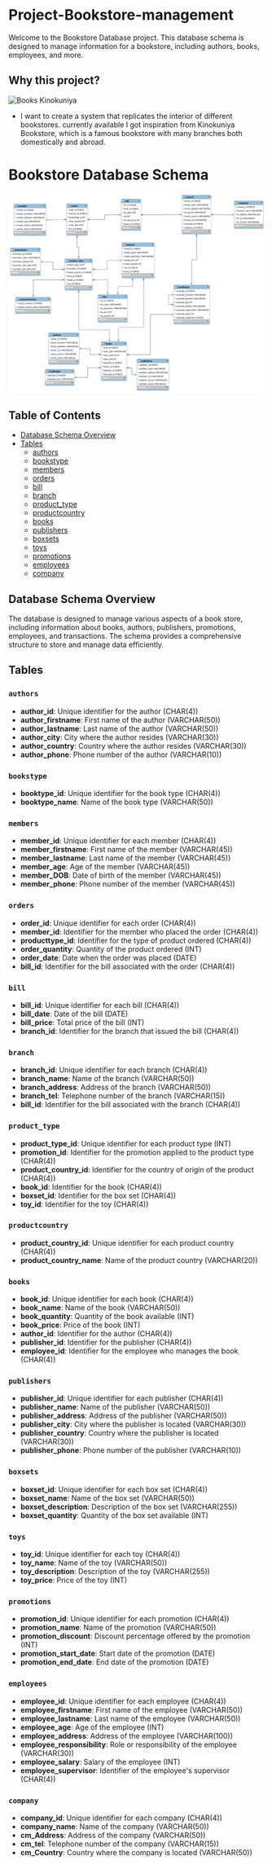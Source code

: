 # Project-Bookstore-management
Welcome to the Bookstore Database project. This database schema is designed to manage information for a bookstore, including authors, books, employees, and more.
## Why this project?
![Books Kinokuniya](https://insideretail.com.au/wp-content/uploads/2021/01/Books-Kinokuniya.jpg)
- I want to create a system that replicates the interior of different bookstores. currently available I got inspiration from Kinokuniya Bookstore, which is a famous bookstore with many branches both domestically and abroad.


# Bookstore Database Schema
![ER](https://github.com/Tako-C/Project-Bookstore-management/blob/main/Image/BooksStore-ER-V5.png?raw=true)


## Table of Contents
- [Database Schema Overview](#database-schema-overview)
- [Tables](#tables)
  - [authors](#authors)
  - [bookstype](#bookstype)
  - [members](#members)
  - [orders](#orders)
  - [bill](#bill)
  - [branch](#branch)
  - [product_type](#product_type)
  - [productcountry](#productcountry)
  - [books](#books)
  - [publishers](#publishers)
  - [boxsets](#boxsets)
  - [toys](#toys)
  - [promotions](#promotions)
  - [employees](#employees)
  - [company](#company)

## Database Schema Overview
The database is designed to manage various aspects of a book store, including information about books, authors, publishers, promotions, employees, and transactions. The schema provides a comprehensive structure to store and manage data efficiently.

## Tables

### `authors`
- **author_id**: Unique identifier for the author (CHAR(4))
- **author_firstname**: First name of the author (VARCHAR(50))
- **author_lastname**: Last name of the author (VARCHAR(50))
- **author_city**: City where the author resides (VARCHAR(30))
- **author_country**: Country where the author resides (VARCHAR(30))
- **author_phone**: Phone number of the author (VARCHAR(10))

### `bookstype`
- **booktype_id**: Unique identifier for the book type (CHAR(4))
- **booktype_name**: Name of the book type (VARCHAR(50))

### `members`
- **member_id**: Unique identifier for each member (CHAR(4))
- **member_firstname**: First name of the member (VARCHAR(45))
- **member_lastname**: Last name of the member (VARCHAR(45))
- **member_age**: Age of the member (VARCHAR(45))
- **member_DOB**: Date of birth of the member (VARCHAR(45))
- **member_phone**: Phone number of the member (VARCHAR(45))

### `orders`
- **order_id**: Unique identifier for each order (CHAR(4))
- **member_id**: Identifier for the member who placed the order (CHAR(4))
- **producttype_id**: Identifier for the type of product ordered (CHAR(4))
- **order_quantity**: Quantity of the product ordered (INT)
- **order_date**: Date when the order was placed (DATE)
- **bill_id**: Identifier for the bill associated with the order (CHAR(4))

### `bill`
- **bill_id**: Unique identifier for each bill (CHAR(4))
- **bill_date**: Date of the bill (DATE)
- **bill_price**: Total price of the bill (INT)
- **branch_id**: Identifier for the branch that issued the bill (CHAR(4))

### `branch`
- **branch_id**: Unique identifier for each branch (CHAR(4))
- **branch_name**: Name of the branch (VARCHAR(50))
- **branch_address**: Address of the branch (VARCHAR(50))
- **branch_tel**: Telephone number of the branch (VARCHAR(15))
- **bill_id**: Identifier for the bill associated with the branch (CHAR(4))

### `product_type`
- **product_type_id**: Unique identifier for each product type (INT)
- **promotion_id**: Identifier for the promotion applied to the product type (CHAR(4))
- **product_country_id**: Identifier for the country of origin of the product (CHAR(4))
- **book_id**: Identifier for the book (CHAR(4))
- **boxset_id**: Identifier for the box set (CHAR(4))
- **toy_id**: Identifier for the toy (CHAR(4))

### `productcountry`
- **product_country_id**: Unique identifier for each product country (CHAR(4))
- **product_country_name**: Name of the product country (VARCHAR(20))

### `books`
- **book_id**: Unique identifier for each book (CHAR(4))
- **book_name**: Name of the book (VARCHAR(50))
- **book_quantity**: Quantity of the book available (INT)
- **book_price**: Price of the book (INT)
- **author_id**: Identifier for the author (CHAR(4))
- **publisher_id**: Identifier for the publisher (CHAR(4))
- **employee_id**: Identifier for the employee who manages the book (CHAR(4))

### `publishers`
- **publisher_id**: Unique identifier for each publisher (CHAR(4))
- **publisher_name**: Name of the publisher (VARCHAR(50))
- **publisher_address**: Address of the publisher (VARCHAR(50))
- **publisher_city**: City where the publisher is located (VARCHAR(30))
- **publisher_country**: Country where the publisher is located (VARCHAR(30))
- **publisher_phone**: Phone number of the publisher (VARCHAR(10))

### `boxsets`
- **boxset_id**: Unique identifier for each box set (CHAR(4))
- **boxset_name**: Name of the box set (VARCHAR(50))
- **boxset_description**: Description of the box set (VARCHAR(255))
- **boxset_quantity**: Quantity of the box set available (INT)

### `toys`
- **toy_id**: Unique identifier for each toy (CHAR(4))
- **toy_name**: Name of the toy (VARCHAR(50))
- **toy_description**: Description of the toy (VARCHAR(255))
- **toy_price**: Price of the toy (INT)

### `promotions`
- **promotion_id**: Unique identifier for each promotion (CHAR(4))
- **promotion_name**: Name of the promotion (VARCHAR(50))
- **promotion_discount**: Discount percentage offered by the promotion (INT)
- **promotion_start_date**: Start date of the promotion (DATE)
- **promotion_end_date**: End date of the promotion (DATE)

### `employees`
- **employee_id**: Unique identifier for each employee (CHAR(4))
- **employee_firstname**: First name of the employee (VARCHAR(50))
- **employee_lastname**: Last name of the employee (VARCHAR(50))
- **employee_age**: Age of the employee (INT)
- **employee_address**: Address of the employee (VARCHAR(100))
- **employee_responsibility**: Role or responsibility of the employee (VARCHAR(30))
- **employee_salary**: Salary of the employee (INT)
- **employee_supervisor**: Identifier of the employee's supervisor (CHAR(4))

### `company`
- **company_id**: Unique identifier for each company (CHAR(4))
- **company_name**: Name of the company (VARCHAR(50))
- **cm_Address**: Address of the company (VARCHAR(50))
- **cm_tel**: Telephone number of the company (VARCHAR(15))
- **cm_Country**: Country where the company is located (VARCHAR(50))

